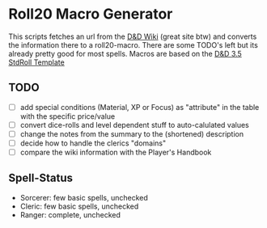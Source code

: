 # Roll20 Macro Generator

This scripts fetches an url from the [D&D Wiki](http://www.dandwiki.com/wiki/SRD:Spells) (great site btw) and converts the information there to a roll20-macro. There are some TODO's left but its already pretty good for most spells. Macros are based on the [D&D 3.5 StdRoll Template](https://wiki.roll20.net/Dungeons_and_Dragons_3.5#StdRoll_Template)

## TODO

- [ ] add special conditions (Material, XP or Focus) as "attribute" in the table with the specific price/value
- [ ] convert dice-rolls and level dependent stuff to auto-calulated values
- [ ] change the notes from the summary to the (shortened) description
- [ ] decide how to handle the clerics "domains"
- [ ] compare the wiki information with the Player's Handbook

## Spell-Status

* Sorcerer: few basic spells, unchecked
* Cleric: few basic spells, unchecked
* Ranger: complete, unchecked
